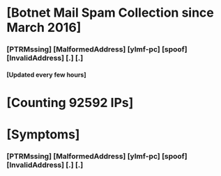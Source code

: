 # [Botnet Mail Spam Collection since March 2016]
### [PTRMssing] [MalformedAddress] [ylmf-pc] [spoof] [InvalidAddress] [.] [.]
#### [Updated every few hours]

# [Counting 92592 IPs]

# [Symptoms] 
###   [PTRMssing] [MalformedAddress] [ylmf-pc] [spoof] [InvalidAddress] [.] [.]
